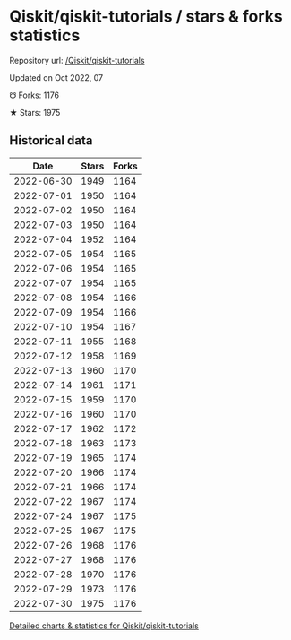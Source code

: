 # Qiskit/qiskit-tutorials / stars & forks statistics

Repository url: [/Qiskit/qiskit-tutorials](https://github.com/Qiskit/qiskit-tutorials)

Updated on Oct 2022, 07

☋ Forks: 1176

★ Stars: 1975

## Historical data
| Date | Stars | Forks |
|------|-------|-------|
| 2022-06-30 | 1949 | 1164 | 
| 2022-07-01 | 1950 | 1164 | 
| 2022-07-02 | 1950 | 1164 | 
| 2022-07-03 | 1950 | 1164 | 
| 2022-07-04 | 1952 | 1164 | 
| 2022-07-05 | 1954 | 1165 | 
| 2022-07-06 | 1954 | 1165 | 
| 2022-07-07 | 1954 | 1165 | 
| 2022-07-08 | 1954 | 1166 | 
| 2022-07-09 | 1954 | 1166 | 
| 2022-07-10 | 1954 | 1167 | 
| 2022-07-11 | 1955 | 1168 | 
| 2022-07-12 | 1958 | 1169 | 
| 2022-07-13 | 1960 | 1170 | 
| 2022-07-14 | 1961 | 1171 | 
| 2022-07-15 | 1959 | 1170 | 
| 2022-07-16 | 1960 | 1170 | 
| 2022-07-17 | 1962 | 1172 | 
| 2022-07-18 | 1963 | 1173 | 
| 2022-07-19 | 1965 | 1174 | 
| 2022-07-20 | 1966 | 1174 | 
| 2022-07-21 | 1966 | 1174 | 
| 2022-07-22 | 1967 | 1174 | 
| 2022-07-24 | 1967 | 1175 | 
| 2022-07-25 | 1967 | 1175 | 
| 2022-07-26 | 1968 | 1176 | 
| 2022-07-27 | 1968 | 1176 | 
| 2022-07-28 | 1970 | 1176 | 
| 2022-07-29 | 1973 | 1176 | 
| 2022-07-30 | 1975 | 1176 | 


[Detailed charts & statistics for Qiskit/qiskit-tutorials](https://reviewgithub.com/rep/Qiskit/qiskit-tutorials)
